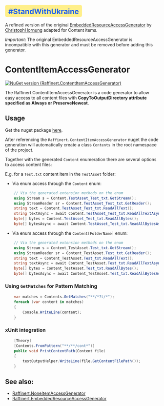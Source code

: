 [![StandWithUkraine](https://raw.githubusercontent.com/vshymanskyy/StandWithUkraine/main/badges/StandWithUkraine.svg)](https://github.com/vshymanskyy/StandWithUkraine/blob/main/docs/README.md)

A refined version of the original [EmbeddedResourceAccessGenerator](https://github.com/ChristophHornung/EmbeddedResourceGenerator) by [ChristophHornung](https://github.com/ChristophHornung) adapted for Content items.

*Important*: The original EmbeddedResourceAccessGenerator is incompatible with this generator and must be removed before adding this generator.

# ContentItemAccessGenerator
[![NuGet version (Raffinert.ContentItemAccessGenerator)](https://img.shields.io/nuget/v/Raffinert.ContentItemAccessGenerator.svg?style=flat-square)](https://www.nuget.org/packages/Raffinert.ContentItemAccessGenerator/)

The Raffinert.ContentItemAccessGenerator is a code generator to allow easy access to all
content files with **CopyToOutputDirectory attribute specified as Always or PreserveNewest**.

## Usage
Get the nuget package [here](https://www.nuget.org/packages/Raffinert.ContentItemAccessGenerator).

After referencing the `Raffinert.ContentItemAccessGenerator` nuget the code generation will
automatically create a class `Contents` in the root namespace of the project.

Together with the generated `Content` enumeration there are several options to access
content files:

E.g. for a `Test.txt` content item in the `TestAsset` folder:

- Via enum access through the `Content` enum:

```csharp
    // Via the generated extension methods on the enum
    using Stream s = Content.TestAsset_Test_txt.GetStream();
    using StreamReader sr = Content.TestAsset_Test_txt.GetReader();
    string text = Content.TestAsset_Test_txt.ReadAllText();
    string textAsync = await Content.TestAsset_Test_txt.ReadAllTextAsync(CancellationToken.None);
    byte[] bytes = Content.TestAsset_Test_txt.ReadAllBytes();
    byte[] bytesAsync = await Content.TestAsset_Test_txt.ReadAllBytesAsync(CancellationToken.None);
```

- Via enum access through the `Content[FolderName]` enum:

```csharp
    // Via the generated extension methods on the enum
    using Stream s = Content_TestAsset.Test_txt.GetStream();
    using StreamReader sr = Content_TestAsset.Test_txt.GetReader();
    string text = Content_TestAsset.Test_txt.ReadAllText();
    string textAsync = await Content_TestAsset.Test_txt.ReadAllTextAsync(CancellationToken.None);
    byte[] bytes = Content_TestAsset.Test_txt.ReadAllBytes();
    byte[] bytesAsync = await Content_TestAsset.Test_txt.ReadAllBytesAsync(CancellationToken.None);
```

### Using `GetMatches` for Pattern Matching

```csharp
    var matches = Contents.GetMatches("**/*?t/*");
    foreach (var content in matches)
    {
        Console.WriteLine(content);
    }
```


### xUnit integration

```csharp
	[Theory]
	[Contents.FromPattern("**/**/cont*")]
	public void PrintContentPath(Content file)
	{
		testOutputHelper.WriteLine(file.GetContentFilePath());
	}
```

## See also:

* [Raffinert.NoneItemAccessGenerator](https://www.nuget.org/packages/Raffinert.NoneItemAccessGenerator)
* [Raffinert.EmbeddedResourceAccessGenerator](https://www.nuget.org/packages/Raffinert.EmbeddedResourceAccessGenerator)